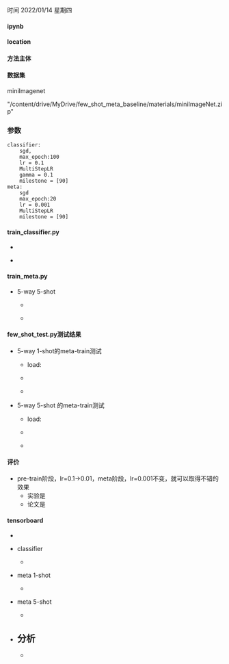 时间 2022/01/14 星期四

#### ipynb



#### location 



#### 方法主体



#### 数据集

miniImagenet

"/content/drive/MyDrive/few_shot_meta_baseline/materials/miniImageNet.zip"

###  参数

```
classifier: 
	sgd,
	max_epoch:100
	lr = 0.1
	MultiStepLR
	gamma = 0.1
	milestone = [90]
meta:
	sgd
	max_epoch:20
	lr = 0.001
	MultiStepLR
	milestone = [90]
```



#### train_classifier.py

- ```
  
  ```
- 

#### train_meta.py

- 5-way 5-shot
  - ```
    
    ```
  - ```
    
    ```

#### few_shot_test.py测试结果

- 5-way 1-shot的meta-train测试

  - load: 
  
  - ```shell
  
    ```
    
  - ```
    
    ```
  
- 5-way 5-shot 的meta-train测试

  - load: 
  
  - ```
  
    ```
    
  - ```
    
    ```

#### 评价

- pre-train阶段，lr=0.1->0.01，meta阶段，lr=0.001不变，就可以取得不错的效果
  - 实验是
  - 论文是

#### tensorboard

- ```python
  
  ```
  
- classifier
  
  -      
- meta 1-shot
  
  - ​       
- meta 5-shot
  
  -       
- 分析
  - 
  - 

  
  